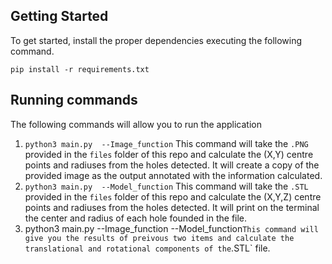 ## Getting Started

To get started, install the proper dependencies executing the following command. 

`pip install -r requirements.txt`

## Running commands

The following commands will allow you to run the application 

1. `python3 main.py  --Image_function` This command will take the `.PNG` provided in the `files` folder of this repo and calculate the (X,Y) centre points and radiuses from the holes detected.
    It will create a copy of the provided image as the output annotated with the information calculated.
2. `python3 main.py  --Model_function` This command will take the `.STL` provided in the `files` folder of this repo and calculate the (X,Y,Z) centre points and radiuses from the holes detected.
    It will print on the terminal the center and radius of each hole founded in the file.
3. python3 main.py  --Image_function --Model_function` This command will give you the results of preivous two items and calculate the translational and rotational components of the `.STL` file.
